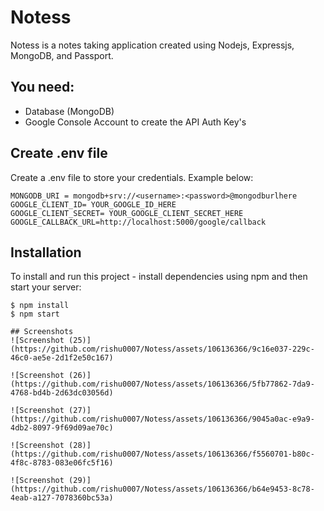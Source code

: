 # Notess
Notess is a notes taking application created using Nodejs, Expressjs, MongoDB, and Passport.

## You need:
- Database (MongoDB)
- Google Console Account to create the API Auth Key's

## Create .env file
Create a .env file to store your credentials. Example below:

```
MONGODB_URI = mongodb+srv://<username>:<password>@mongodburlhere
GOOGLE_CLIENT_ID= YOUR_GOOGLE_ID_HERE
GOOGLE_CLIENT_SECRET= YOUR_GOOGLE_CLIENT_SECRET_HERE
GOOGLE_CALLBACK_URL=http://localhost:5000/google/callback
```

## Installation
To install and run this project - install dependencies using npm and then start your server:

```
$ npm install
$ npm start

## Screenshots
![Screenshot (25)](https://github.com/rishu0007/Notess/assets/106136366/9c16e037-229c-46c0-ae5e-2d1f2e50c167)

![Screenshot (26)](https://github.com/rishu0007/Notess/assets/106136366/5fb77862-7da9-4768-bd4b-2d63dc03056d)

![Screenshot (27)](https://github.com/rishu0007/Notess/assets/106136366/9045a0ac-e9a9-4db2-8097-9f69d09ae70c)

![Screenshot (28)](https://github.com/rishu0007/Notess/assets/106136366/f5560701-b80c-4f8c-8783-083e06fc5f16)

![Screenshot (29)](https://github.com/rishu0007/Notess/assets/106136366/b64e9453-8c78-4eab-a127-7078360bc53a)
